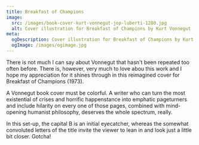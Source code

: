 ```yaml
---
title: Breakfast of Champions
image:
  src: /images/book-cover-kurt-vonnegut-jop-luberti-1280.jpg
  alt: Cover illustration for Breakfast of Champions by Kurt Vonnegut
meta:
  ogDescription: Cover illustration for Breakfast of Champions by Kurt Vonnegut
  ogImage: /images/ogimage.jpg
---
```

There is not much I can say about Vonnegut that hasn't been repeated too often before. There is, however, very much to love abou this work and I hope my appreciation for it shines through in this reimagined cover for Breakfast of Champions (1973).

A Vonnegut book cover must be colorful. A writer who can turn the most existential of crises and horrific happenstance into emphatic pageturners and include hilarity on every one of those pages, combined with mind-opening humanist philosophy, deserves the whole spectrum, really.

In this set-up, the capital B is an initial eyecatcher, whereas the somewhat convoluted letters of the title invite the viewer to lean in and look just a little bit closer. Gotcha!